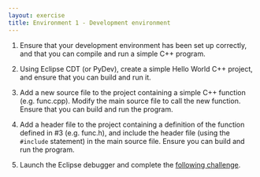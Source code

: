 ```yaml
---
layout: exercise
title: Environment 1 - Development environment
---
```


1. Ensure that your development environment has been set up correctly, and that you can compile and run a simple C++ program.

2. Using Eclipse CDT (or PyDev), create a simple Hello World C++ project, and ensure that you can build and run it.

3. Add a new source file to the project containing a simple C++ function (e.g. func.cpp). Modify the main source file to call
   the new function. Ensure that you can build and run the program.
   
4. Add a header file to the project containing a definition of the function defined in #3 (e.g. func.h), and include the header 
   file (using the `#include` statement) in the main source file. Ensure you can build and run the program.
   
5. Launch the Eclipse debugger and complete the [following challenge](https://ornl-training.github.io/cpp-dev-env/01-cdt/#breakpoints).
